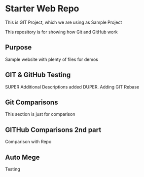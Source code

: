 # Starter Web Repo
This is GIT Project, which we are using as Sample Project

This repository is for showing how Git and GitHub work

## Purpose

Sample website with plenty of files for demos


## GIT & GitHub Testing

SUPER Additional Descriptions added
DUPER. Adding GIT Rebase

## Git Comparisons
This section is just for comparison

## GITHub Comparisons 2nd part
Comparison with Repo

## Auto Mege
Testing
